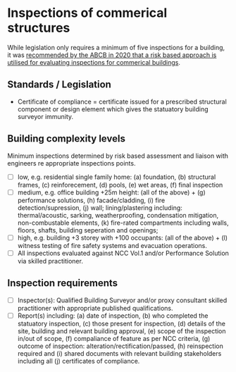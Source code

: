 # Inspections of commerical structures
While legislation only requires a minimum of five inspections for a building, it was [recommended by the ABCB in 2020 that a risk based approach is utilised for evaluating inspections for commerical buildings](https://consultation.abcb.gov.au/engagement/mandatory-inspections/supporting_documents/Discussion_paper_Mandatory_Inspections_A_response_to_the_BCR.pdf).

## Standards / Legislation

 - Certificate of compliance = certificate issued for a prescribed structural component or design element which gives the statuatory building surveyor immunity.

## Building complexity levels
Minimum inspections determined by risk based assessment and liaison with engineers re appropriate inspections points.
  - [ ] low, e.g. residential single family home: (a) foundation, (b) structural frames, (c) reinforecement, (d) pools, (e) wet areas, (f) final inspection
  - [ ] medium, e.g. office building +25m height:  (all of the above) + (g) performance solutions, (h) facade/cladding, (i) fire detection/supression, (j) wall; lining/plastering including: thermal/acoustic, sarking, weatherproofing, condensation mitigation, non-combustable elements, (k) fire-rated compartments including walls, floors, shafts, building seperation and openings;
  - [ ] high, e.g. building +3 storey with +100 occupants: (all of the above) + (l) witness testing of fire safety systems and evacuation operations.
  - [ ] All inspections evaluated against NCC Vol.1 and/or Performance Solution via skilled practitioner.

## Inspection requirements
  - [ ] Inspector(s): Qualified Building Surveyor and/or proxy consultant skilled practitioner with appropriate published qualifications.
  - [ ] Report(s) including: (a) date of inspection, (b) who completed the statuatory inspection, (c) those present for inspection, (d) details of the site, building and relevant building approval, (e) scope of the inspection in/out of scope, (f) compaliance of feature as per NCC criteria, (g) outcome of inspection: alteration/rectification/passed, (h) reinspection required and (i) shared documents with relevant building stakeholders including all (j) certificates of compliance.
